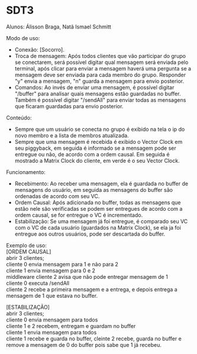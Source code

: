 # SDT3
Alunos: Álisson Braga, Natã Ismael Schmitt

Modo de uso: 
- Conexão: [Socorro].
- Troca de mensagem: Após todos clientes que vão participar do grupo se conectarem, será possível digitar qual mensagem será enviada pelo terminal, após clicar para enviar a mensagem haverá uma pergunta se a mensagem deve ser enviada para cada membro do grupo. Responder "y" envia a mensagem, "n" guarda a mensagem para envio posterior.
- Comandos: Ao invés de enviar uma mensagem, é possível digitar "/buffer" para analisar quais mensagens estão guardadas no buffer. Também é possível digitar "/sendAll" para enviar todas as mensagens que ficaram guardadas para envio posterior.

Conteúdo:
- Sempre que um usuário se conecta no grupo é exibido na tela o ip do novo membro e a lista de membros atualizada.
- Sempre que uma mensagem é recebida é exibido o Vector Clock em seu piggyback, em seguida é informado se a mensagem pode ser entregue ou não, de acordo com a ordem causal. Em seguida é mostrado a Matrix Clock do cliente, em verde é o seu Vector Clock.

Funcionamento:
- Recebimento: Ao receber uma mensagem, ela é guardada no buffer de mensagens do usuário, em seguida as mensagens do buffer são ordenadas de acordo com seu VC.
- Ordem Causal: Após adicionada no buffer, todas as mensagens que estão nele são verificadas se podem ser entregues de acordo com a ordem causal, se for entregue o VC é incrementado.
- Estabilização: Se uma mensagem já foi entregue, é comparado seu VC com o VC de cada usuário (guardados na Matrix Clock), se ela ja foi entregue aos outros usuários, pode ser descartada do buffer.

Exemplo de uso:  
[ORDEM CAUSAL]  
abrir 3 clientes;  
cliente 0 envia mensagem para 1 e não para 2  
cliente 1 envia mensagem para 0 e 2  
middleware cliente 2 avisa que não pode entregar mensagem de 1  
cliente 0 executa /sendAll  
cliente 2 recebe a primeira mensagem e a entrega, e depois entrega a mensagem de 1 que estava no buffer.  

[ESTABILIZAÇÃO]  
abrir 3 clientes;  
cliente 0 envia mensagem para todos  
cliente 1 e 2 recebem, entregam e guardam no buffer  
cliente 1 envia mensagem para todos  
cliente 1 recebe e guarda no buffer, cleinte 2 recebe, guarda no buffer e remove a mensagem de 0 do buffer pois sabe que 1 já recebeu.  

